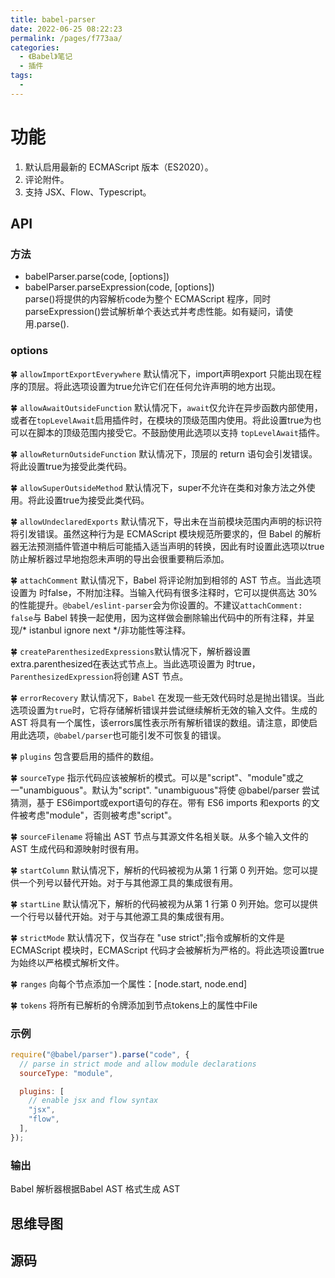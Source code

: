 ```yaml
---
title: babel-parser
date: 2022-06-25 08:22:23
permalink: /pages/f773aa/
categories:
  - 《Babel》笔记
  - 插件
tags:
  - 
---
```


# 功能
1. 默认启用最新的 ECMAScript 版本（ES2020）。
2. 评论附件。
3. 支持 JSX、Flow、Typescript。

## API

### 方法
* babelParser.parse(code, [options])
* babelParser.parseExpression(code, [options]) <br/>
parse()将提供的内容解析code为整个 ECMAScript 程序，同时 parseExpression()尝试解析单个表达式并考虑性能。如有疑问，请使用.parse().
### options
:four_leaf_clover: `allowImportExportEverywhere` 默认情况下，import声明export 只能出现在程序的顶层。将此选项设置为true允许它们在任何允许声明的地方出现。 <br/>

:four_leaf_clover: `allowAwaitOutsideFunction` 默认情况下，`await`仅允许在异步函数内部使用，或者在`topLevelAwait`启用插件时，在模块的顶级范围内使用。将此设置true为也可以在脚本的顶级范围内接受它。不鼓励使用此选项以支持 `topLevelAwait`插件。 <br/>

:four_leaf_clover: `allowReturnOutsideFunction` 默认情况下，顶层的 return 语句会引发错误。将此设置true为接受此类代码。 <br/>

:four_leaf_clover: `allowSuperOutsideMethod` 默认情况下，super不允许在类和对象方法之外使用。将此设置true为接受此类代码。 <br/>

:four_leaf_clover: `allowUndeclaredExports` 默认情况下，导出未在当前模块范围内声明的标识符将引发错误。虽然这种行为是 ECMAScript 模块规范所要求的，但 Babel 的解析器无法预测插件管道中稍后可能插入适当声明的转换，因此有时设置此选项以true防止解析器过早地抱怨未声明的导出会很重要稍后添加。 <br/>

:four_leaf_clover: `attachComment` 默认情况下，Babel 将评论附加到相邻的 AST 节点。当此选项设置为 时false，不附加注释。当输入代码有很多注释时，它可以提供高达 30% 的性能提升。`@babel/eslint-parser`会为你设置的。不建议`attachComment: false`与 Babel 转换一起使用，因为这样做会删除输出代码中的所有注释，并呈现/* istanbul ignore next */非功能性等注释。 <br/>

:four_leaf_clover: `createParenthesizedExpressions`默认情况下，解析器设置extra.parenthesized在表达式节点上。当此选项设置为 时true，`ParenthesizedExpression`将创建 AST 节点。 <br/>

:four_leaf_clover: `errorRecovery` 默认情况下，`Babel` 在发现一些无效代码时总是抛出错误。当此选项设置为`true`时，它将存储解析错误并尝试继续解析无效的输入文件。生成的 AST 将具有一个属性，该errors属性表示所有解析错误的数组。请注意，即使启用此选项，`@babel/parser`也可能引发不可恢复的错误。 <br/>

:four_leaf_clover: `plugins` 包含要启用的插件的数组。<br/>

:four_leaf_clover: `sourceType` 指示代码应该被解析的模式。可以是"script"、"module"或之一"unambiguous"。默认为"script". "unambiguous"将使 @babel/parser 尝试猜测，基于 ES6import或export语句的存在。带有 ES6 imports 和exports 的文件被考虑"module"，否则被考虑"script"。<br/>

:four_leaf_clover: `sourceFilename` 将输出 AST 节点与其源文件名相关联。从多个输入文件的 AST 生成代码和源映射时很有用。<br/>

:four_leaf_clover: `startColumn` 默认情况下，解析的代码被视为从第 1 行第 0 列开始。您可以提供一个列号以替代开始。对于与其他源工具的集成很有用。<br/>

:four_leaf_clover: `startLine` 默认情况下，解析的代码被视为从第 1 行第 0 列开始。您可以提供一个行号以替代开始。对于与其他源工具的集成很有用。<br/>

:four_leaf_clover: `strictMode` 默认情况下，仅当存在 "use strict";指令或解析的文件是 ECMAScript 模块时，ECMAScript 代码才会被解析为严格的。将此选项设置true为始终以严格模式解析文件。<br/>

:four_leaf_clover: `ranges` 向每个节点添加一个属性：[node.start, node.end]<br/>

:four_leaf_clover: `tokens` 将所有已解析的令牌添加到节点tokens上的属性中File<br/>
### 示例

```js
require("@babel/parser").parse("code", {
  // parse in strict mode and allow module declarations
  sourceType: "module",

  plugins: [
    // enable jsx and flow syntax
    "jsx",
    "flow",
  ],
});
```

### 输出
Babel 解析器根据Babel AST 格式生成 AST


## 思维导图

## 源码
``` js

```